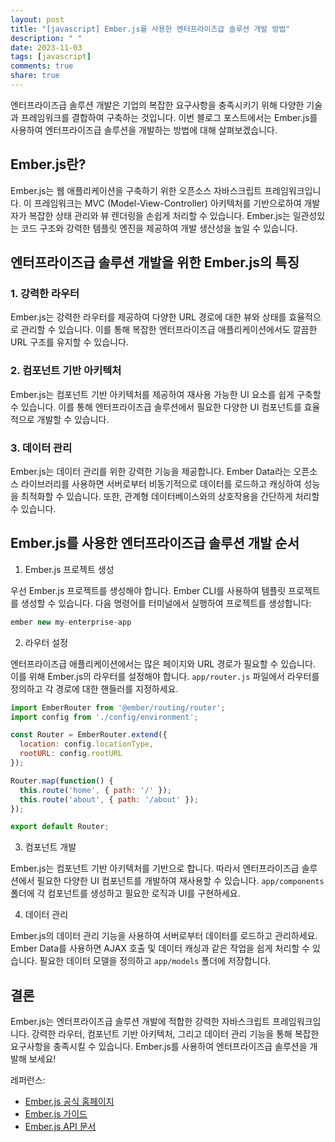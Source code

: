 ```yaml
---
layout: post
title: "[javascript] Ember.js를 사용한 엔터프라이즈급 솔루션 개발 방법"
description: " "
date: 2023-11-03
tags: [javascript]
comments: true
share: true
---
```


엔터프라이즈급 솔루션 개발은 기업의 복잡한 요구사항을 충족시키기 위해 다양한 기술과 프레임워크를 결합하여 구축하는 것입니다. 이번 블로그 포스트에서는 Ember.js를 사용하여 엔터프라이즈급 솔루션을 개발하는 방법에 대해 살펴보겠습니다.

## Ember.js란?

Ember.js는 웹 애플리케이션을 구축하기 위한 오픈소스 자바스크립트 프레임워크입니다. 이 프레임워크는 MVC (Model-View-Controller) 아키텍처를 기반으로하여 개발자가 복잡한 상태 관리와 뷰 렌더링을 손쉽게 처리할 수 있습니다. Ember.js는 일관성있는 코드 구조와 강력한 템플릿 엔진을 제공하여 개발 생산성을 높일 수 있습니다.

## 엔터프라이즈급 솔루션 개발을 위한 Ember.js의 특징

### 1. 강력한 라우터

Ember.js는 강력한 라우터를 제공하여 다양한 URL 경로에 대한 뷰와 상태를 효율적으로 관리할 수 있습니다. 이를 통해 복잡한 엔터프라이즈급 애플리케이션에서도 깔끔한 URL 구조를 유지할 수 있습니다.

### 2. 컴포넌트 기반 아키텍처

Ember.js는 컴포넌트 기반 아키텍처를 제공하여 재사용 가능한 UI 요소를 쉽게 구축할 수 있습니다. 이를 통해 엔터프라이즈급 솔루션에서 필요한 다양한 UI 컴포넌트를 효율적으로 개발할 수 있습니다.

### 3. 데이터 관리

Ember.js는 데이터 관리를 위한 강력한 기능을 제공합니다. Ember Data라는 오픈소스 라이브러리를 사용하면 서버로부터 비동기적으로 데이터를 로드하고 캐싱하여 성능을 최적화할 수 있습니다. 또한, 관계형 데이터베이스와의 상호작용을 간단하게 처리할 수 있습니다.

## Ember.js를 사용한 엔터프라이즈급 솔루션 개발 순서

1. Ember.js 프로젝트 생성

우선 Ember.js 프로젝트를 생성해야 합니다. Ember CLI를 사용하여 템플릿 프로젝트를 생성할 수 있습니다. 다음 명령어를 터미널에서 실행하여 프로젝트를 생성합니다:

```javascript
ember new my-enterprise-app
```

2. 라우터 설정

엔터프라이즈급 애플리케이션에서는 많은 페이지와 URL 경로가 필요할 수 있습니다. 이를 위해 Ember.js의 라우터를 설정해야 합니다. `app/router.js` 파일에서 라우터를 정의하고 각 경로에 대한 핸들러를 지정하세요.

```javascript
import EmberRouter from '@ember/routing/router';
import config from './config/environment';

const Router = EmberRouter.extend({
  location: config.locationType,
  rootURL: config.rootURL
});

Router.map(function() {
  this.route('home', { path: '/' });
  this.route('about', { path: '/about' });
});

export default Router;
```

3. 컴포넌트 개발

Ember.js는 컴포넌트 기반 아키텍처를 기반으로 합니다. 따라서 엔터프라이즈급 솔루션에서 필요한 다양한 UI 컴포넌트를 개발하여 재사용할 수 있습니다. `app/components` 폴더에 각 컴포넌트를 생성하고 필요한 로직과 UI를 구현하세요.

4. 데이터 관리

Ember.js의 데이터 관리 기능을 사용하여 서버로부터 데이터를 로드하고 관리하세요. Ember Data를 사용하면 AJAX 호출 및 데이터 캐싱과 같은 작업을 쉽게 처리할 수 있습니다. 필요한 데이터 모델을 정의하고 `app/models` 폴더에 저장합니다.

## 결론

Ember.js는 엔터프라이즈급 솔루션 개발에 적합한 강력한 자바스크립트 프레임워크입니다. 강력한 라우터, 컴포넌트 기반 아키텍처, 그리고 데이터 관리 기능을 통해 복잡한 요구사항을 충족시킬 수 있습니다. Ember.js를 사용하여 엔터프라이즈급 솔루션을 개발해 보세요!

레퍼런스:
- [Ember.js 공식 홈페이지](https://emberjs.com/)
- [Ember.js 가이드](https://guides.emberjs.com/)
- [Ember.js API 문서](https://api.emberjs.com/)